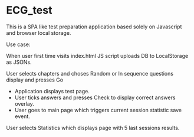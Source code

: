 # ECG_test

This is a SPA like test preparation application based solely on Javascript and browser local storage.

Use case: 

When user first time visits index.html JS script uploads DB to LocalStorage as JSONs.

User selects chapters and choses Random or In sequence questions display and presses Go
* Application displays test page. 
* User ticks answers and presses Check to display correct answers overlay.
* User goes to main page which triggers current session statistic save event.

User selects Statistics which displays page with 5 last sessions results.
